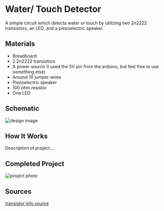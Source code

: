 # Water/ Touch Detector

A simple circuit which detects water or touch by utilizing two 2n2222 transistors, an LED, and a piezoelectric speaker.

## Materials

- Breadboard
- 2 2n2222 transistors
- A power source (I used the 5V pin from the arduino, but feel free to use something else)
- Around 10 jumper wires
- Piezoelectric speaker
- 100 ohm resistor
- One LED

## Schematic

![design image](https://github.com/angelina-tsuboi/L293D-Motor-Driver/blob/main/images/design.png)

## How It Works

Description of project....

## Completed Project

![project photo](https://github.com/angelina-tsuboi/L293D-Motor-Driver/blob/main/images/finished.jpg)

## Sources

[transistor info source](https://www.theengineeringprojects.com/2017/06/introduction-to-2n2222.html)
